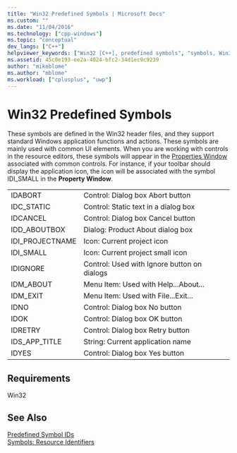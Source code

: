 ```yaml
---
title: "Win32 Predefined Symbols | Microsoft Docs"
ms.custom: ""
ms.date: "11/04/2016"
ms.technology: ["cpp-windows"]
ms.topic: "conceptual"
dev_langs: ["C++"]
helpviewer_keywords: ["Win32 [C++], predefined symbols", "symbols, Win32 predefined", "Windows API [C++], predefined symbols"]
ms.assetid: 45c8e193-ee2a-4024-bfc2-34d1ec9c9239
author: "mikeblome"
ms.author: "mblome"
ms.workload: ["cplusplus", "uwp"]
---
```

# Win32 Predefined Symbols

These symbols are defined in the Win32 header files, and they support standard Windows application functions and actions. These symbols are mainly used with common UI elements. When you are working with controls in the resource editors, these symbols will appear in the [Properties Window](/visualstudio/ide/reference/properties-window) associated with common controls. For instance, if your toolbar should display the application icon, the icon will be associated with the symbol IDI_SMALL in the **Property Window**.

|||
|-|-|
|IDABORT|Control: Dialog box Abort button|
|IDC_STATIC|Control: Static text in a dialog box|
|IDCANCEL|Control: Dialog box Cancel button|
|IDD_ABOUTBOX|Dialog: Product About dialog box|
|IDI_PROJECTNAME|Icon: Current project icon|
|IDI_SMALL|Icon: Current project small icon|
|IDIGNORE|Control: Used with Ignore button on dialogs|
|IDM_ABOUT|Menu Item: Used with Help...About...|
|IDM_EXIT|Menu Item: Used with File...Exit...|
|IDNO|Control: Dialog box No button|
|IDOK|Control: Dialog box OK button|
|IDRETRY|Control: Dialog box Retry button|
|IDS_APP_TITLE|String: Current application name|
|IDYES|Control: Dialog box Yes button|

## Requirements

Win32

## See Also

[Predefined Symbol IDs](../windows/predefined-symbol-ids.md)  
[Symbols: Resource Identifiers](../windows/symbols-resource-identifiers.md)